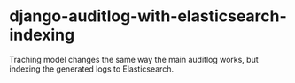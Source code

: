 django-auditlog-with-elasticsearch-indexing
===========================================

Traching model changes the same way the main auditlog works, but indexing the generated logs to Elasticsearch. 
